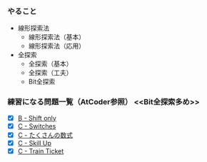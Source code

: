 ### やること
- 線形探索法
    - 線形探索法（基本）
    - 線形探索法（応用）
- 全探索
    - 全探索（基本）
    - 全探索（工夫）
    - Bit全探索

### 練習になる問題一覧（AtCoder参照） <<Bit全探索多め>>

- [x] [B - Shift only](https://atcoder.jp/contests/abc081/tasks/abc081_b)
- [x] [C - Switches](https://atcoder.jp/contests/abc128/tasks/abc128_c)
- [x] [C - たくさんの数式](https://atcoder.jp/contests/abc045/tasks/arc061_a)
- [x] [C - Skill Up](https://atcoder.jp/contests/abc167/tasks/abc167_c)
- [x] [C - Train Ticket](https://atcoder.jp/contests/abc079/tasks/abc079_c)